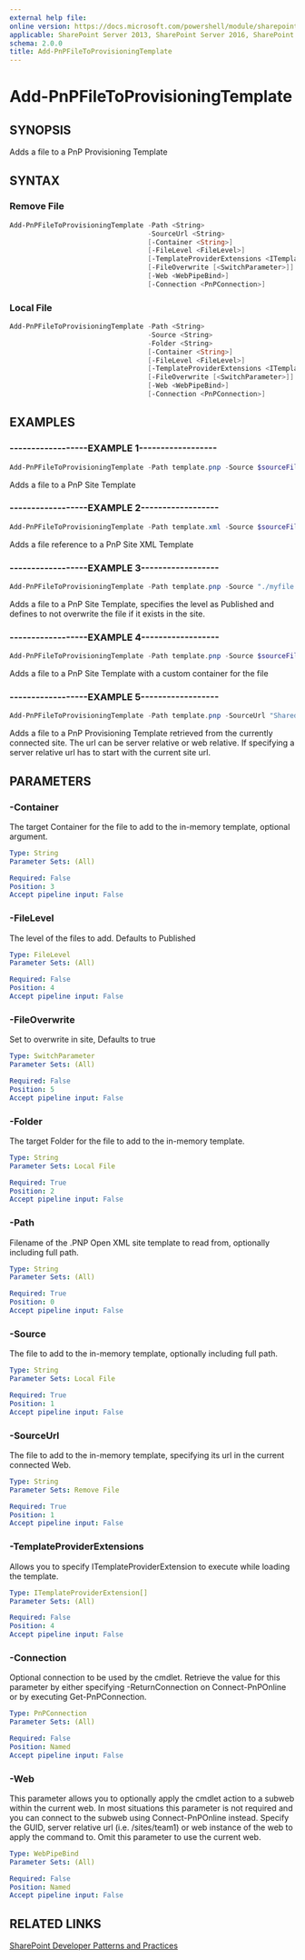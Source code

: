 ```yaml
---
external help file:
online version: https://docs.microsoft.com/powershell/module/sharepoint-pnp/add-pnpfiletoprovisioningtemplate
applicable: SharePoint Server 2013, SharePoint Server 2016, SharePoint Server 2019, SharePoint Online
schema: 2.0.0
title: Add-PnPFileToProvisioningTemplate
---
```


# Add-PnPFileToProvisioningTemplate

## SYNOPSIS
Adds a file to a PnP Provisioning Template

## SYNTAX 

### Remove File
```powershell
Add-PnPFileToProvisioningTemplate -Path <String>
                                  -SourceUrl <String>
                                  [-Container <String>]
                                  [-FileLevel <FileLevel>]
                                  [-TemplateProviderExtensions <ITemplateProviderExtension[]>]
                                  [-FileOverwrite [<SwitchParameter>]]
                                  [-Web <WebPipeBind>]
                                  [-Connection <PnPConnection>]
```

### Local File
```powershell
Add-PnPFileToProvisioningTemplate -Path <String>
                                  -Source <String>
                                  -Folder <String>
                                  [-Container <String>]
                                  [-FileLevel <FileLevel>]
                                  [-TemplateProviderExtensions <ITemplateProviderExtension[]>]
                                  [-FileOverwrite [<SwitchParameter>]]
                                  [-Web <WebPipeBind>]
                                  [-Connection <PnPConnection>]
```

## EXAMPLES

### ------------------EXAMPLE 1------------------
```powershell
Add-PnPFileToProvisioningTemplate -Path template.pnp -Source $sourceFilePath -Folder $targetFolder
```

Adds a file to a PnP Site Template

### ------------------EXAMPLE 2------------------
```powershell
Add-PnPFileToProvisioningTemplate -Path template.xml -Source $sourceFilePath -Folder $targetFolder
```

Adds a file reference to a PnP Site XML Template

### ------------------EXAMPLE 3------------------
```powershell
Add-PnPFileToProvisioningTemplate -Path template.pnp -Source "./myfile.png" -Folder "folderinsite" -FileLevel Published -FileOverwrite:$false
```

Adds a file to a PnP Site Template, specifies the level as Published and defines to not overwrite the file if it exists in the site.

### ------------------EXAMPLE 4------------------
```powershell
Add-PnPFileToProvisioningTemplate -Path template.pnp -Source $sourceFilePath -Folder $targetFolder -Container $container
```

Adds a file to a PnP Site Template with a custom container for the file

### ------------------EXAMPLE 5------------------
```powershell
Add-PnPFileToProvisioningTemplate -Path template.pnp -SourceUrl "Shared%20Documents/ProjectStatus.docs"
```

Adds a file to a PnP Provisioning Template retrieved from the currently connected site. The url can be server relative or web relative. If specifying a server relative url has to start with the current site url.

## PARAMETERS

### -Container
The target Container for the file to add to the in-memory template, optional argument.

```yaml
Type: String
Parameter Sets: (All)

Required: False
Position: 3
Accept pipeline input: False
```

### -FileLevel
The level of the files to add. Defaults to Published

```yaml
Type: FileLevel
Parameter Sets: (All)

Required: False
Position: 4
Accept pipeline input: False
```

### -FileOverwrite
Set to overwrite in site, Defaults to true

```yaml
Type: SwitchParameter
Parameter Sets: (All)

Required: False
Position: 5
Accept pipeline input: False
```

### -Folder
The target Folder for the file to add to the in-memory template.

```yaml
Type: String
Parameter Sets: Local File

Required: True
Position: 2
Accept pipeline input: False
```

### -Path
Filename of the .PNP Open XML site template to read from, optionally including full path.

```yaml
Type: String
Parameter Sets: (All)

Required: True
Position: 0
Accept pipeline input: False
```

### -Source
The file to add to the in-memory template, optionally including full path.

```yaml
Type: String
Parameter Sets: Local File

Required: True
Position: 1
Accept pipeline input: False
```

### -SourceUrl
The file to add to the in-memory template, specifying its url in the current connected Web.

```yaml
Type: String
Parameter Sets: Remove File

Required: True
Position: 1
Accept pipeline input: False
```

### -TemplateProviderExtensions
Allows you to specify ITemplateProviderExtension to execute while loading the template.

```yaml
Type: ITemplateProviderExtension[]
Parameter Sets: (All)

Required: False
Position: 4
Accept pipeline input: False
```

### -Connection
Optional connection to be used by the cmdlet. Retrieve the value for this parameter by either specifying -ReturnConnection on Connect-PnPOnline or by executing Get-PnPConnection.

```yaml
Type: PnPConnection
Parameter Sets: (All)

Required: False
Position: Named
Accept pipeline input: False
```

### -Web
This parameter allows you to optionally apply the cmdlet action to a subweb within the current web. In most situations this parameter is not required and you can connect to the subweb using Connect-PnPOnline instead. Specify the GUID, server relative url (i.e. /sites/team1) or web instance of the web to apply the command to. Omit this parameter to use the current web.

```yaml
Type: WebPipeBind
Parameter Sets: (All)

Required: False
Position: Named
Accept pipeline input: False
```

## RELATED LINKS

[SharePoint Developer Patterns and Practices](https://aka.ms/sppnp)